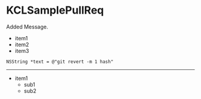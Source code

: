 KCLSamplePullReq
================

Added Message.

- item1
- item2
- item3

`NSString *text = @"git revert -m 1 hash"`

 - - -

 * item1
     * sub1
     * sub2

